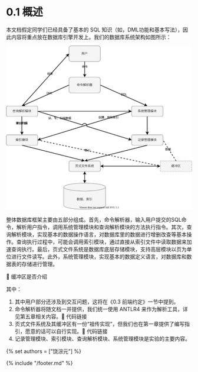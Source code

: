 # 0.1 概述

本文档假定同学们已经具备了基本的 SQL 知识（如，DML功能和基本写法），因此内容将重点放在数据库引擎开发上。我们的数据库系统架构如图所示：

![structure](structure.svg)


整体数据库框架主要由五部分组成。首先，命令解析器，输入用户提交的SQL命令，解析用户指令，调用系统管理模块和查询解析模块的方法执行指令。其次，查询解析模块，实现基本的数据操作语言，对数据库里的数据进行增删改查等基本操作。查询执行过程中，可能会调用索引模块，通过直接从索引文件中读取数据来加速查询执行。最后，页式文件系统是数据库底层存储模块，支持高层模块以页为单位进行文件读写。此外，系统管理模块，实现基本的数据定义语言，对数据库和数据表的存储进行管理。

📌 缓冲区是否介绍



其中：

1. 其中用户部分还涉及到交互问题，这将在《0.3 前端约定》一节中提到。
2. 命令解析器将随文档一并提供，我们统一使用 ANTLR4 来作为解析工具，详见第五章相关内容。📌 代码链接
3. 页式文件系统及其缓冲区有一份“祖传实现”，但我们也在第一章提供了编写指引，愿意的话可以自行实现。📌 代码链接
4. 记录管理模块、索引模块、查询解析模块、系统管理模块是实验的主要内容。


{% set authors = ["饶淙元"] %}

{% include "/footer.md" %}



